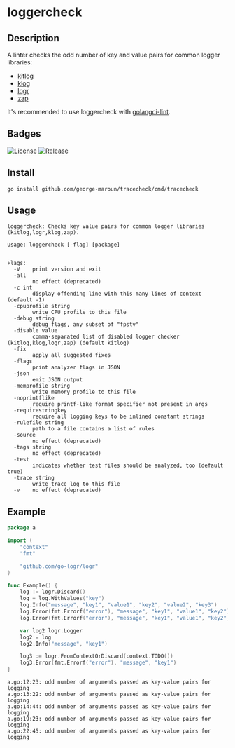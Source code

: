 # loggercheck

## Description

A linter checks the odd number of key and value pairs for common logger libraries:
- [kitlog](https://github.com/go-kit/log)
- [klog](https://github.com/kubernetes/klog)
- [logr](https://github.com/go-logr/logr)
- [zap](https://github.com/uber-go/zap)

It's recommended to use loggercheck with [golangci-lint](https://golangci-lint.run/usage/linters/#loggercheck).

## Badges

[![License](https://img.shields.io/github/license/george-maroun/tracecheck.svg)](/LICENSE)
[![Release](https://img.shields.io/github/release/george-maroun/tracecheck.svg)](https://github.com/george-maroun/tracecheck/releases/latest)

## Install

```shel
go install github.com/george-maroun/tracecheck/cmd/tracecheck
```

## Usage

```
loggercheck: Checks key value pairs for common logger libraries (kitlog,logr,klog,zap).

Usage: loggercheck [-flag] [package]


Flags:
  -V    print version and exit
  -all
        no effect (deprecated)
  -c int
        display offending line with this many lines of context (default -1)
  -cpuprofile string
        write CPU profile to this file
  -debug string
        debug flags, any subset of "fpstv"
  -disable value
        comma-separated list of disabled logger checker (kitlog,klog,logr,zap) (default kitlog)
  -fix
        apply all suggested fixes
  -flags
        print analyzer flags in JSON
  -json
        emit JSON output
  -memprofile string
        write memory profile to this file
  -noprintflike
        require printf-like format specifier not present in args
  -requirestringkey
        require all logging keys to be inlined constant strings
  -rulefile string
        path to a file contains a list of rules
  -source
        no effect (deprecated)
  -tags string
        no effect (deprecated)
  -test
        indicates whether test files should be analyzed, too (default true)
  -trace string
        write trace log to this file
  -v    no effect (deprecated)
```

## Example

```go
package a

import (
	"context"
	"fmt"

	"github.com/go-logr/logr"
)

func Example() {
	log := logr.Discard()
	log = log.WithValues("key")
	log.Info("message", "key1", "value1", "key2", "value2", "key3")
	log.Error(fmt.Errorf("error"), "message", "key1", "value1", "key2")
	log.Error(fmt.Errorf("error"), "message", "key1", "value1", "key2", "value2")

	var log2 logr.Logger
	log2 = log
	log2.Info("message", "key1")

	log3 := logr.FromContextOrDiscard(context.TODO())
	log3.Error(fmt.Errorf("error"), "message", "key1")
}
```

```
a.go:12:23: odd number of arguments passed as key-value pairs for logging
a.go:13:22: odd number of arguments passed as key-value pairs for logging
a.go:14:44: odd number of arguments passed as key-value pairs for logging
a.go:19:23: odd number of arguments passed as key-value pairs for logging
a.go:22:45: odd number of arguments passed as key-value pairs for logging
```